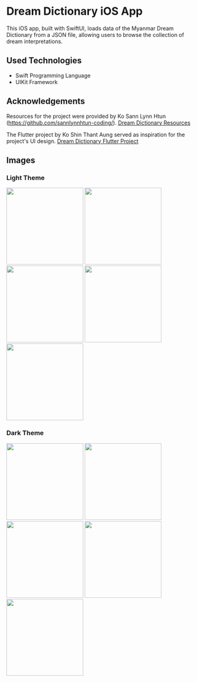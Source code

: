 # Dream Dictionary iOS App

This iOS app, built with SwiftUI, loads data of the Myanmar Dream Dictionary from a JSON file, allowing users to browse the collection of dream interpretations.

## Used Technologies

- Swift Programming Language
- UIKit Framework

## Acknowledgements

Resources for the project were provided by Ko Sann Lynn Htun (https://github.com/sannlynnhtun-coding/).
[Dream Dictionary Resources](https://github.com/burma-project-ideas/dream-dictionary)

The Flutter project by Ko Shin Thant Aung served as inspiration for the project's UI design.
[Dream Dictionary Flutter Project](https://github.com/n3k00/dream_dictionary)

## Images

### Light Theme

<img src="https://github.com/user-attachments/assets/cee27423-3494-41f9-9644-a617be7d26a0" width="200">

<img src="https://github.com/user-attachments/assets/089268b8-dd1d-4a6a-924f-1f4ea65db5ac" width="200">

<img src="https://github.com/user-attachments/assets/d9b11d0d-da5c-491b-aa4c-acbcf13c4d9e" width="200">

<img src="https://github.com/user-attachments/assets/04bdbc22-0ae3-4bd1-a591-7fb44d1f68ae" width="200">

<img src="https://github.com/user-attachments/assets/dd616b64-2bf8-48a5-a1a7-af44a3b91e6d" width="200">

### Dark Theme

<img src="https://github.com/user-attachments/assets/fc92afaf-61de-4b2c-a469-39a858790208" width="200">

<img src="https://github.com/user-attachments/assets/dd6a9293-553b-48b3-a279-8426de175402" width="200">

<img src="https://github.com/user-attachments/assets/0336085d-a74f-4a89-9628-314418ca4de0" width="200">

<img src="https://github.com/user-attachments/assets/f61d1bf5-0643-4f36-9e4e-436f98575142" width="200">

<img src="https://github.com/user-attachments/assets/617b34ef-1f53-4fbc-a508-97f75995a471" width="200">
